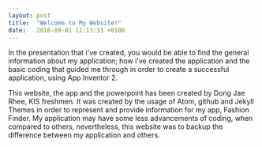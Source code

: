 ```yaml
---
layout: post
title:  "Welcome to My Website!"
date:   2016-09-01 11:11:11 +0100
---
```

In the presentation that i've created, you would be able to find the general information about my application; how i've created the application and the basic coding that guided me through in order to create a successful application, using App Inventor 2.

This website, the app and the powerpoint has been created by Dong Jae Rhee, KIS freshmen. It was created by the usage of Atom, github and Jekyll Themes in order to represent and provide information for my app, Fashion Finder. My application may have some less advancements of coding, when compared to others, nevertheless, this website was to backup the difference between my application and others.
